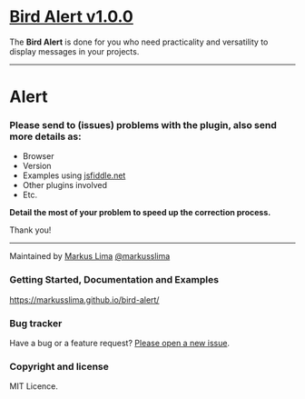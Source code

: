
# [Bird Alert v1.0.0](https://markusslima.github.io/bird-alert/)

The **Bird Alert** is done for you who need practicality and versatility to display messages in your projects. 

------------------------------------------------------------------------------------
# Alert

### **Please send to (issues) problems with the plugin, also send more details as:**
* Browser
* Version
* Examples using [jsfiddle.net](https://jsfiddle.net/)
* Other plugins involved
* Etc.
 
**Detail the most of your problem to speed up the correction process.**

Thank you!

-------------------------------------------------------------------------------------

Maintained by [Markus Lima](https://github.com/markusslima) [@markusslima](https://twitter.com/markusslima)

### Getting Started, Documentation and Examples
https://markusslima.github.io/bird-alert/

### Bug tracker

Have a bug or a feature request? [Please open a new issue](https://github.com/markusslima/bird-alert-filestyle/issues).

### Copyright and license

MIT Licence.